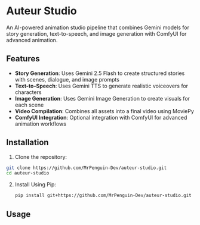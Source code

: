 # Auteur Studio

An AI-powered animation studio pipeline that combines Gemini models for story generation, text-to-speech, and image generation with ComfyUI for advanced animation.

## Features

- **Story Generation**: Uses Gemini 2.5 Flash to create structured stories with scenes, dialogue, and image prompts
- **Text-to-Speech**: Uses Gemini TTS to generate realistic voiceovers for characters
- **Image Generation**: Uses Gemini Image Generation to create visuals for each scene
- **Video Compilation**: Combines all assets into a final video using MoviePy
- **ComfyUI Integration**: Optional integration with ComfyUI for advanced animation workflows

## Installation

1. Clone the repository:
```bash
git clone https://github.com/MrPenguin-Dev/auteur-studio.git
cd auteur-studio
```
2. Install Using Pip:
   ```bash
   pip install git+https://github.com/MrPenguin-Dev/auteur-studio.git
   ```

## Usage
